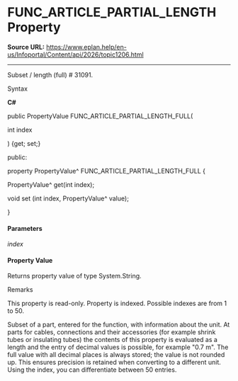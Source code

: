 # FUNC_ARTICLE_PARTIAL_LENGTH Property

**Source URL:** https://www.eplan.help/en-us/Infoportal/Content/api/2026/topic1206.html

---

Subset / length (full) # 31091.

Syntax

**C#**



public PropertyValue FUNC_ARTICLE_PARTIAL_LENGTH_FULL( 

   int index

) {get; set;}

public:

property PropertyValue^ FUNC_ARTICLE_PARTIAL_LENGTH_FULL {

   PropertyValue^ get(int index);

   void set (int index, PropertyValue^ value);

}


#### Parameters

*index*

#### Property Value

Returns property value of type System.String.

Remarks

This property is read-only. Property is indexed. Possible indexes are from 1 to 50.

Subset of a part, entered for the function, with information about the unit. At parts for cables, connections and their accessories (for example shrink tubes or insulating tubes) the contents of this property is evaluated as a length and the entry of decimal values is possible, for example "0.7 m". The full value with all decimal places is always stored; the value is not rounded up. This ensures precision is retained when converting to a different unit. Using the index, you can differentiate between 50 entries.
